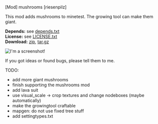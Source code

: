 [Mod] mushrooms [riesenpilz]

This mod adds mushrooms to minetest. The growing tool can make them giant.

**Depends:** see [depends.txt](https://raw.githubusercontent.com/HybridDog/riesenpilz/master/depends.txt)<br/>
**License:** see [LICENSE.txt](https://raw.githubusercontent.com/HybridDog/riesenpilz/master/LICENSE.txt)<br/>
**Download:** [zip](https://github.com/HybridDog/riesenpilz/archive/master.zip), [tar.gz](https://github.com/HybridDog/riesenpilz/archive/master.tar.gz)<br/>

![I'm a screenshot!](https://cloud.githubusercontent.com/assets/3192173/5332059/421c735a-7e47-11e4-88cc-b9ed90b659a8.png)

If you got ideas or found bugs, please tell them to me.


TODO:
* add more giant mushrooms
* finish supporting the mushrooms mod
* add lava suit
* use visual_scale → crop textures and change nodeboxes (maybe automatically)
* make the growingtool craftable
* mapgen: do not use fixed tree stuff
* add settingtypes.txt
